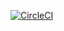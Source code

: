 [![CircleCI](https://circleci.com/gh/rhiroyuki/blog/tree/develop.svg?style=svg)](https://circleci.com/gh/rhiroyuki/blog/tree/develop)
